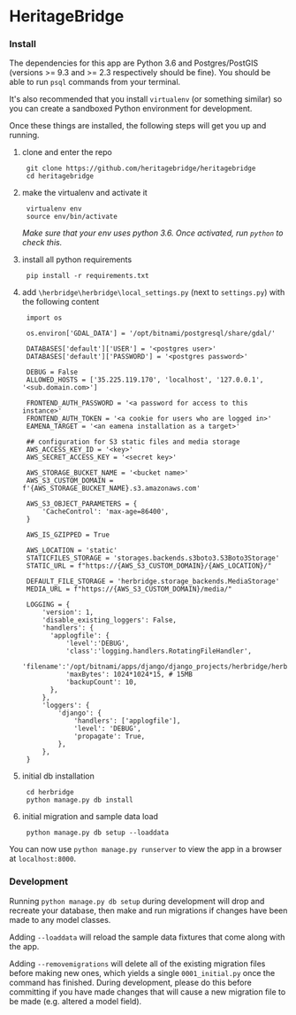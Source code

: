 # HeritageBridge

### Install

The dependencies for this app are Python 3.6 and Postgres/PostGIS (versions >= 9.3 and >= 2.3 respectively should be fine). You should be able to run `psql` commands from your terminal.

It's also recommended that you install `virtualenv` (or something similar) so you can create a sandboxed Python environment for development. 

Once these things are installed, the following steps will get you up and running.

1. clone and enter the repo

        git clone https://github.com/heritagebridge/heritagebridge
        cd heritagebridge

2. make the virtualenv and activate it

        virtualenv env
        source env/bin/activate
    
    _Make sure that your env uses python 3.6. Once activated, run `python` to check this._
    
3. install all python requirements

        pip install -r requirements.txt

4. add `\herbridge\herbridge\local_settings.py` (next to `settings.py`) with the following content
        
        import os
        
        os.environ['GDAL_DATA'] = '/opt/bitnami/postgresql/share/gdal/'
        
        DATABASES['default']['USER'] = '<postgres user>'
        DATABASES['default']['PASSWORD'] = '<postgres password>'
        
        DEBUG = False
        ALLOWED_HOSTS = ['35.225.119.170', 'localhost', '127.0.0.1', '<sub.domain.com>']
        
        FRONTEND_AUTH_PASSWORD = '<a password for access to this instance>'
        FRONTEND_AUTH_TOKEN = '<a cookie for users who are logged in>'
        EAMENA_TARGET = '<an eamena installation as a target>'
        
        ## configuration for S3 static files and media storage
        AWS_ACCESS_KEY_ID = '<key>'
        AWS_SECRET_ACCESS_KEY = '<secret key>'
        
        AWS_STORAGE_BUCKET_NAME = '<bucket name>'
        AWS_S3_CUSTOM_DOMAIN = f'{AWS_STORAGE_BUCKET_NAME}.s3.amazonaws.com'
        
        AWS_S3_OBJECT_PARAMETERS = {
            'CacheControl': 'max-age=86400',
        }
        
        AWS_IS_GZIPPED = True
        
        AWS_LOCATION = 'static'
        STATICFILES_STORAGE = 'storages.backends.s3boto3.S3Boto3Storage'
        STATIC_URL = f"https://{AWS_S3_CUSTOM_DOMAIN}/{AWS_LOCATION}/"
        
        DEFAULT_FILE_STORAGE = 'herbridge.storage_backends.MediaStorage'
        MEDIA_URL = f"https://{AWS_S3_CUSTOM_DOMAIN}/media/"
        
        LOGGING = {
            'version': 1,
            'disable_existing_loggers': False,
            'handlers': {
              'applogfile': {
                  'level':'DEBUG',
                  'class':'logging.handlers.RotatingFileHandler',
                  'filename':'/opt/bitnami/apps/django/django_projects/herbridge/herbridge.log',
                  'maxBytes': 1024*1024*15, # 15MB
                  'backupCount': 10,
              },
            },
            'loggers': {
                'django': {
                    'handlers': ['applogfile'],
                    'level': 'DEBUG',
                    'propagate': True,
                },
            },
        }
    
5. initial db installation

        cd herbridge
        python manage.py db install

6. initial migration and sample data load

        python manage.py db setup --loaddata
        
You can now use `python manage.py runserver` to view the app in a browser at `localhost:8000`.

### Development

Running `python manage.py db setup` during development will drop and recreate your database, then make and run migrations if changes have been made to any model classes.

Adding `--loaddata` will reload the sample data fixtures that come along with the app.

Adding `--removemigrations` will delete all of the existing migration files before making new ones, which yields a single `0001_initial.py` once the command has finished. During development, please do this before committing if you have made changes that will cause a new migration file to be made (e.g. altered a model field).

